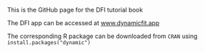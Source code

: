 This is the GitHub page for the DFI tutorial book

The DFI app can be accessed at www.dynamicfit.app

The corresponding R package can be downloaded from `CRAN` using `install.packages("dynamic")`

